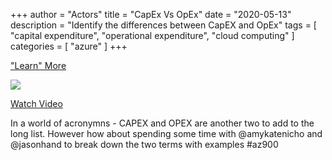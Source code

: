 +++
author = "Actors"
title = "CapEx Vs OpEx"
date = "2020-05-13"
description = "Identify the differences between CapEX and OpEx"
tags = [
    "capital expenditure",
    "operational expenditure",
    "cloud computing"
]
categories = [
    "azure"
]
+++

["Learn" More](https://jhand.dev/21)

[![](https://jhandcdn.blob.core.windows.net/blob/snackablecloud/1c-CapexOpex.png)](https://twitter.com/i/status/1258411264532901892)

[Watch Video](https://twitter.com/i/status/1258411264532901892)

In a world of acronymns - CAPEX and OPEX are another two to add to the long list. However how about spending some time with @amykatenicho and @jasonhand to break down the two terms with examples #az900